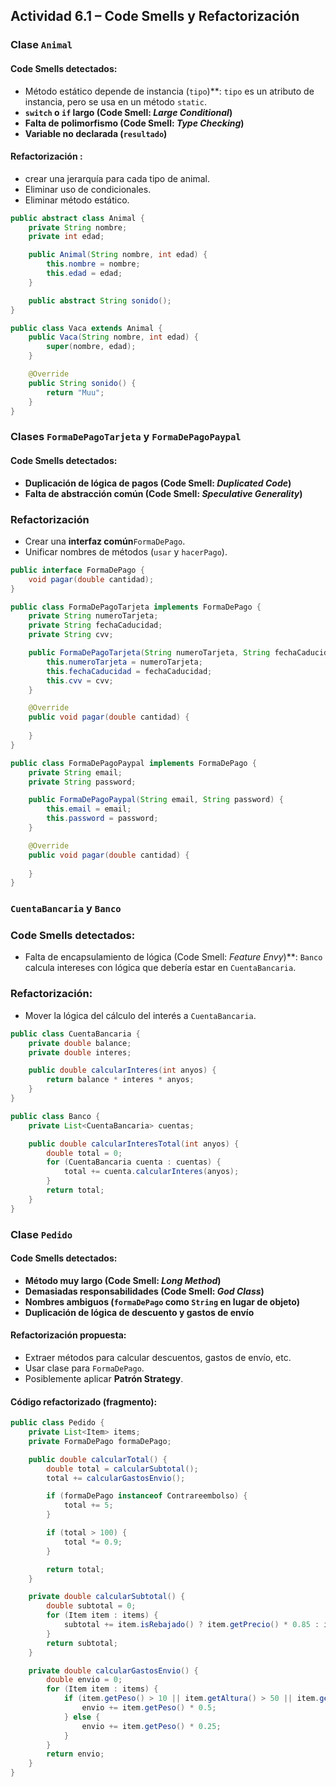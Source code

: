 ## Actividad 6.1 – Code Smells y Refactorización

### Clase `Animal`

#### **Code Smells detectados**:

* Método estático depende de instancia (`tipo`)**: `tipo` es un atributo de instancia, pero se usa en un método `static`.
* **`switch` o `if` largo (Code Smell: *Large Conditional*)**
* **Falta de polimorfismo (Code Smell: *Type Checking*)**
* **Variable no declarada (`resultado`)**

#### Refactorización :

* crear una jerarquía para cada tipo de animal.
* Eliminar uso de condicionales.
* Eliminar método estático.

```java
public abstract class Animal {
    private String nombre;
    private int edad;

    public Animal(String nombre, int edad) {
        this.nombre = nombre;
        this.edad = edad;
    }

    public abstract String sonido();
}

public class Vaca extends Animal {
    public Vaca(String nombre, int edad) {
        super(nombre, edad);
    }

    @Override
    public String sonido() {
        return "Muu";
    }
}


```

### Clases `FormaDePagoTarjeta` y `FormaDePagoPaypal`

#### **Code Smells detectados**:

* **Duplicación de lógica de pagos (Code Smell: *Duplicated Code*)**
* **Falta de abstracción común (Code Smell: *Speculative Generality*)**

### Refactorización

* Crear una **interfaz común**`FormaDePago`.
* Unificar nombres de métodos (`usar` y `hacerPago`).

```java
public interface FormaDePago {
    void pagar(double cantidad);
}

public class FormaDePagoTarjeta implements FormaDePago {
    private String numeroTarjeta;
    private String fechaCaducidad;
    private String cvv;

    public FormaDePagoTarjeta(String numeroTarjeta, String fechaCaducidad, String cvv) {
        this.numeroTarjeta = numeroTarjeta;
        this.fechaCaducidad = fechaCaducidad;
        this.cvv = cvv;
    }

    @Override
    public void pagar(double cantidad) {
    
    }
}

public class FormaDePagoPaypal implements FormaDePago {
    private String email;
    private String password;

    public FormaDePagoPaypal(String email, String password) {
        this.email = email;
        this.password = password;
    }

    @Override
    public void pagar(double cantidad) {
  
    }
}
```

### `CuentaBancaria` y `Banco`

### **Code Smells detectados**:

* Falta de encapsulamiento de lógica (Code Smell: *Feature Envy*)**: `Banco` calcula intereses con lógica que debería estar en `CuentaBancaria`.

### Refactorización:

* Mover la lógica del cálculo del interés a `CuentaBancaria`.

```java
public class CuentaBancaria {
    private double balance;
    private double interes;

    public double calcularInteres(int anyos) {
        return balance * interes * anyos;
    }
}

public class Banco {
    private List<CuentaBancaria> cuentas;

    public double calcularInteresTotal(int anyos) {
        double total = 0;
        for (CuentaBancaria cuenta : cuentas) {
            total += cuenta.calcularInteres(anyos);
        }
        return total;
    }
}
```

### Clase `Pedido`

#### **Code Smells detectados**:

* **Método muy largo (Code Smell: *Long Method*)**
* **Demasiadas responsabilidades (Code Smell: *God Class*)**
* **Nombres ambiguos (`formaDePago` como `String` en lugar de objeto)**
* **Duplicación de lógica de descuento y gastos de envío**

#### Refactorización propuesta:

* Extraer métodos para calcular descuentos, gastos de envío, etc.
* Usar clase para `FormaDePago`.
* Posiblemente aplicar **Patrón Strategy**.

#### Código refactorizado (fragmento):

```java
public class Pedido {
    private List<Item> items;
    private FormaDePago formaDePago;

    public double calcularTotal() {
        double total = calcularSubtotal();
        total += calcularGastosEnvio();

        if (formaDePago instanceof Contrareembolso) {
            total += 5;
        }

        if (total > 100) {
            total *= 0.9;
        }

        return total;
    }

    private double calcularSubtotal() {
        double subtotal = 0;
        for (Item item : items) {
            subtotal += item.isRebajado() ? item.getPrecio() * 0.85 : item.getPrecio();
        }
        return subtotal;
    }

    private double calcularGastosEnvio() {
        double envio = 0;
        for (Item item : items) {
            if (item.getPeso() > 10 || item.getAltura() > 50 || item.getBase() > 50) {
                envio += item.getPeso() * 0.5;
            } else {
                envio += item.getPeso() * 0.25;
            }
        }
        return envio;
    }
}
```
